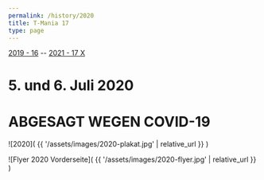 ```yaml
---
permalink: /history/2020
title: T-Mania 17
type: page
---
```


[2019 - 16](/history/2019) -- [2021 - 17 X](/history/2021)

# 5. und 6. Juli 2020

# ABGESAGT WEGEN COVID-19

![2020]( {{ '/assets/images/2020-plakat.jpg' | relative_url }} )

![Flyer 2020 Vorderseite]( {{ '/assets/images/2020-flyer.jpg' | relative_url }} )

<!-- [![Flyer 2019 Vorderseite]( {{'/assets/images/2019-flyer.jpg'|relative_url}} )](/lineup){:class="img-responsive"}

[![Flyer 2019 Rückseite]( {{'/assets/images/2019-flyer-2.jpg'|relative_url}} )](/partner){:class="img-responsive"} -->
